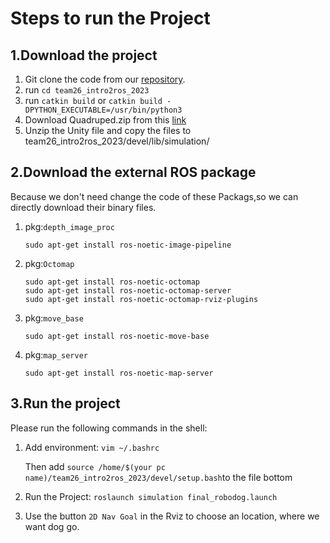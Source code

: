 # Steps to run the Project

## 1.Download the project

1. Git clone the code from our [repository](git@gitlab.lrz.de:00000000014B2E2F/team26_intro2ros_2023.git).
2. run `cd team26_intro2ros_2023`
3. run `catkin build` or `catkin build -DPYTHON_EXECUTABLE=/usr/bin/python3`
4. Download Quadruped.zip from this [link](https://syncandshare.lrz.de/getlink/fiEg9ocZ6Pc5iuEa4QqN1b/)
5. Unzip the Unity file and copy the files to team26_intro2ros_2023/devel/lib/simulation/

## 2.Download the external ROS package

Because we don't need change the code of these Packags,so we can directly download their binary files.

1. pkg:`depth_image_proc`

   ```
   sudo apt-get install ros-noetic-image-pipeline 
   ```

2. pkg:`Octomap`

   ```
   sudo apt-get install ros-noetic-octomap
   sudo apt-get install ros-noetic-octomap-server
   sudo apt-get install ros-noetic-octomap-rviz-plugins
   ```

3. pkg:`move_base`

   ```
   sudo apt-get install ros-noetic-move-base
   ```

4. pkg:`map_server`

   ```
   sudo apt-get install ros-noetic-map-server
   ```

## 3.Run the project

Please run the following commands in the shell:

1. Add environment: `vim ~/.bashrc`

   Then add `source /home/$(your pc name)/team26_intro2ros_2023/devel/setup.bash`to the file bottom 

2. Run the Project: `roslaunch simulation final_robodog.launch`

3. Use the button `2D Nav Goal` in the Rviz to choose an location, where we want dog go.

